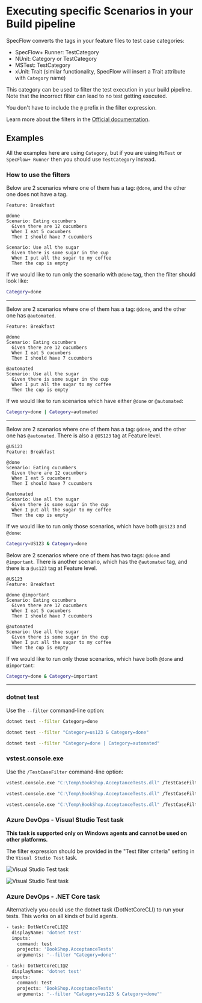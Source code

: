 # Executing specific Scenarios in your Build pipeline

SpecFlow converts the tags in your feature files to test case categories:

- SpecFlow+ Runner: TestCategory
- NUnit: Category or TestCategory
- MSTest: TestCategory
- xUnit: Trait (similar functionality, SpecFlow will insert a Trait attribute with `Category` name)

This category can be used to filter the test execution in your build pipeline. Note that the incorrect filter can lead to no test getting executed.

You don't have to include the `@` prefix in the filter expression.

Learn more about the filters in the [Official documentation](https://docs.microsoft.com/en-us/dotnet/core/testing/selective-unit-tests?pivots=xunit).

## Examples

All the examples here are using `Category`, but if you are using `MsTest` or `SpecFlow+ Runner` then you should use `TestCategory` instead.

### How to use the filters

Below are 2 scenarios where one of them has a tag: `@done`, and the other one does not have a tag.

```gherkin
Feature: Breakfast

@done
Scenario: Eating cucumbers
  Given there are 12 cucumbers
  When I eat 5 cucumbers
  Then I should have 7 cucumbers

Scenario: Use all the sugar
  Given there is some sugar in the cup
  When I put all the sugar to my coffee
  Then the cup is empty
```

If we would like to run only the scenario with `@done` tag, then the filter should look like:

```bash
Category=done
```

---

Below are 2 scenarios where one of them has a tag: `@done`, and the other one has `@automated`.

```gherkin
Feature: Breakfast

@done
Scenario: Eating cucumbers
  Given there are 12 cucumbers
  When I eat 5 cucumbers
  Then I should have 7 cucumbers

@automated
Scenario: Use all the sugar
  Given there is some sugar in the cup
  When I put all the sugar to my coffee
  Then the cup is empty
```

If we would like to run scenarios which have either `@done` or `@automated`:

```bash
Category=done | Category=automated
```

---

Below are 2 scenarios where one of them has a tag: `@done`, and the other one has `@automated`. There is also a `@US123` tag at Feature level.

```gherkin
@US123
Feature: Breakfast

@done
Scenario: Eating cucumbers
  Given there are 12 cucumbers
  When I eat 5 cucumbers
  Then I should have 7 cucumbers

@automated
Scenario: Use all the sugar
  Given there is some sugar in the cup
  When I put all the sugar to my coffee
  Then the cup is empty
```

If we would like to run only those scenarios, which have both `@US123` and `@done`:

```bash
Category=US123 & Category=done
```

Below are 2 scenarios where one of them has two tags: `@done` and `@important`. There is another scenario, which has the `@automated` tag, and there is a `@us123` tag at Feature level.

```gherkin
@US123
Feature: Breakfast

@done @important
Scenario: Eating cucumbers
  Given there are 12 cucumbers
  When I eat 5 cucumbers
  Then I should have 7 cucumbers

@automated
Scenario: Use all the sugar
  Given there is some sugar in the cup
  When I put all the sugar to my coffee
  Then the cup is empty
```

If we would like to run only those scenarios, which have both `@done` and `@important`:

```bash
Category=done & Category=important
```

---

### dotnet test

Use the `--filter` command-line option:

```bash
dotnet test --filter Category=done
```

```bash
dotnet test --filter "Category=us123 & Category=done"
```

```bash
dotnet test --filter "Category=done | Category=automated"
```

### vstest.console.exe

Use the `/TestCaseFilter` command-line option:

```bash
vstest.console.exe "C:\Temp\BookShop.AcceptanceTests.dll" /TestCaseFilter:"Category=done"
```

```bash
vstest.console.exe "C:\Temp\BookShop.AcceptanceTests.dll" /TestCaseFilter:"Category=us123 & Category=done"
```

```bash
vstest.console.exe "C:\Temp\BookShop.AcceptanceTests.dll" /TestCaseFilter:"Category=done | Category=automated"
```

### Azure DevOps - Visual Studio Test task

**This task is supported only on Windows agents and cannot be used on other platforms.**

The filter expression should be provided in the "Test filter criteria" setting in the `Visual Studio Test` task.

![Visual Studio Test task](/_static/images/vstest-task-filter1.png)

![Visual Studio Test task](/_static/images/vstest-task-filter2.png)

### Azure DevOps - .NET Core task

Alternatively you could use the dotnet task (DotNetCoreCLI) to run your tests. This works on all kinds of build agents.

```bash
- task: DotNetCoreCLI@2
  displayName: 'dotnet test'
  inputs:
    command: test
    projects: 'BookShop.AcceptanceTests'
    arguments: '--filter "Category=done"'
```

```bash
- task: DotNetCoreCLI@2
  displayName: 'dotnet test'
  inputs:
    command: test
    projects: 'BookShop.AcceptanceTests'
    arguments: '--filter "Category=us123 & Category=done"'
```
